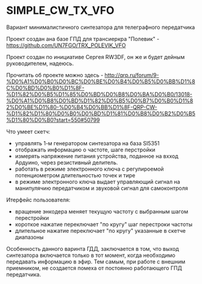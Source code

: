 # SIMPLE_CW_TX_VFO

Вариант минималистичного синтезатора для телеграфного передатчика

Проект создан ана базе ГПД для трансиеркра "Полевик" - https://github.com/UN7FGO/TRX_POLEVIK_VFO

Проект создан по инициативе Сергея RW3DF, он же и будет дейным руководителем, надеюсь.

Прочитать об проекте можно здесь - http://qrp.ru/forum/9-%D0%A1%D0%B0%D0%BC%D0%BE%D0%B4%D0%B5%D0%BB%D1%8C%D0%BD%D0%B0%D1%8F-%D1%82%D0%B5%D1%85%D0%BD%D0%B8%D0%BA%D0%B0/13018-%D0%A1%D0%B8%D0%BD%D1%82%D0%B5%D0%B7%D0%B0%D1%82%D0%BE%D1%80-%D0%B4%D0%BB%D1%8F-QRP-CW-%D1%82%D1%80%D0%B0%D0%BD%D1%81%D0%B8%D0%B2%D0%B5%D1%80%D0%B0?start=550#50799

Что умеет скетч:
- управлять 1-м генератором синтезатора на база SI5351
- отображать информацию о частоте, шаге перстройки 
- измерять напряжение питания устройства, поданное на вхход Ардуино, через резистивный делитель.
- работать в режиме электронного ключа с регулироемой потенциометром длительностью точек и тире
- в режиме электронного ключа выдает управляющий сигнал на манипулячию передатчиком и звуковой сигнал для самоконтроля

Итерфейс пользователя:
- вращение энкодера меняет текущую частоту с выбранным шагом перестройки
- короткое нажатие переключает "по кругу" шаг перестроки частоты
- длительное нажатие переключает "по кругу" указанные в скетче диапазоны

Особенность данного варинта ГДД, заключается в том, что выход синтезатора включается только в тот момент, когда необходимо передавать информацию в эфир.
Тем самым, при работе с внешним приемником, не создается помеха от постоянно работающего ГПД передатчика.
